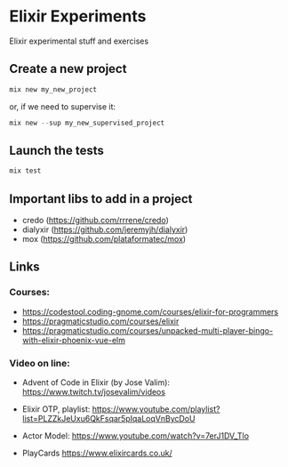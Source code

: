 # Elixir Experiments
Elixir experimental stuff and exercises

## Create a new project

```elixir
mix new my_new_project
```

or, if we need to supervise it:

```elixir
mix new --sup my_new_supervised_project
```


## Launch the tests

```elixir
mix test
```

## Important libs to add in a project

- credo (https://github.com/rrrene/credo)
- dialyxir (https://github.com/jeremyjh/dialyxir)
- mox (https://github.com/plataformatec/mox)

## Links

### Courses:

- https://codestool.coding-gnome.com/courses/elixir-for-programmers
- https://pragmaticstudio.com/courses/elixir
- https://pragmaticstudio.com/courses/unpacked-multi-player-bingo-with-elixir-phoenix-vue-elm

### Video on line:

- Advent of Code in Elixir (by Jose Valim):
https://www.twitch.tv/josevalim/videos

- Elixir OTP, playlist:
https://www.youtube.com/playlist?list=PLZZkJeUxu6QkFsqar5pIqaLoqVnBycDoU

- Actor Model:
https://www.youtube.com/watch?v=7erJ1DV_Tlo

- PlayCards
https://www.elixircards.co.uk/
